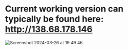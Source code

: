 # Current working version can typically be found here: http://138.68.178.146
![Screenshot 2024-03-26 at 19 49 46](https://github.com/Sir-Goose/Zmanim-Calculator/assets/66563291/626560f7-c77c-433a-8b1c-8b1cfd0917fb)
